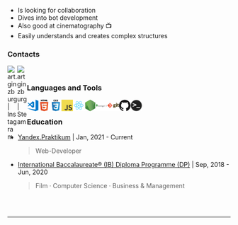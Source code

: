 - Is looking for collaboration
- Dives into bot development
- Also good at cinematography 📺
- Easily understands and creates complex structures
 
### Contacts

[<img align="left" alt="art.ginzburg | Instagram" width="22px" src="https://assets.stickpng.com/thumbs/580b57fcd9996e24bc43c521.png" />][instagram]
[<img align="left" alt="artginzburg | Steam" width="22px" src="https://community.cloudflare.steamstatic.com/public/shared/images/responsive/share_steam_logo.png">][steam]

<br>

### Languages and Tools

[<img align="left" alt="Visual Studio Code" width="26px" src="https://raw.githubusercontent.com/github/explore/80688e429a7d4ef2fca1e82350fe8e3517d3494d/topics/visual-studio-code/visual-studio-code.png" />][vscode]

[<img align="left" alt="HTML5" width="26px" src="https://raw.githubusercontent.com/github/explore/80688e429a7d4ef2fca1e82350fe8e3517d3494d/topics/html/html.png" />][html]

[<img align="left" alt="CSS3" width="26px" src="https://raw.githubusercontent.com/github/explore/80688e429a7d4ef2fca1e82350fe8e3517d3494d/topics/css/css.png" />][css]

[<img align="left" alt="JavaScript" width="26px" src="https://raw.githubusercontent.com/github/explore/80688e429a7d4ef2fca1e82350fe8e3517d3494d/topics/javascript/javascript.png" />][js]

[<img align="left" alt="React" width="26px" src="https://raw.githubusercontent.com/github/explore/80688e429a7d4ef2fca1e82350fe8e3517d3494d/topics/react/react.png" />][react]

[<img align="left" alt="Node.js" width="26px" src="https://raw.githubusercontent.com/github/explore/80688e429a7d4ef2fca1e82350fe8e3517d3494d/topics/nodejs/nodejs.png" />][nodejs]

[<img align="left" alt="MongoDB" width="26px" src="https://raw.githubusercontent.com/github/explore/80688e429a7d4ef2fca1e82350fe8e3517d3494d/topics/mongodb/mongodb.png" />][mongo]

[<img align="left" alt="Git" width="26px" src="https://raw.githubusercontent.com/github/explore/80688e429a7d4ef2fca1e82350fe8e3517d3494d/topics/git/git.png" />][git]

[<img align="left" alt="GitHub" width="26px" src="https://raw.githubusercontent.com/github/explore/78df643247d429f6cc873026c0622819ad797942/topics/github/github.png" />][github]

<img align="left" alt="Terminal" width="26px" src="https://raw.githubusercontent.com/github/explore/80688e429a7d4ef2fca1e82350fe8e3517d3494d/topics/terminal/terminal.png" />

<br>

### Education
- [Yandex.Praktikum][yapraktikum] | Jan, 2021 - Current
  > Web-Developer

- [International Baccalaureate® (IB) Diploma Programme (DP)][ibdp] | Sep, 2018 - Jun, 2020
  > Film · Computer Science · Business & Management

<br>
<br>

---

[instagram]: https://www.instagram.com/art.ginzburg/
[steam]: https://steamcommunity.com/id/artginzburg
[vscode]: https://code.visualstudio.com/
[html]: https://ru.wikipedia.org/wiki/HTML5
[css]: https://ru.wikipedia.org/wiki/CSS
[js]: https://www.javascript.com/
[react]: https://reactjs.org/
[nodejs]: https://nodejs.org/en/
[mongo]: https://www.mongodb.com/
[git]: https://git-scm.com/
[github]: https://github.com/
[yapraktikum]: https://praktikum.yandex.ru/
[ibdp]: https://www.ibo.org/programmes/diploma-programme/
